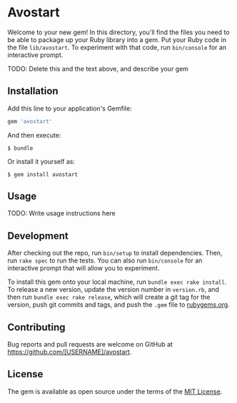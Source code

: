 # Avostart

Welcome to your new gem! In this directory, you'll find the files you need to be able to package up your Ruby library into a gem. Put your Ruby code in the file `lib/avostart`. To experiment with that code, run `bin/console` for an interactive prompt.

TODO: Delete this and the text above, and describe your gem

## Installation

Add this line to your application's Gemfile:

```ruby
gem 'avostart'
```

And then execute:

    $ bundle

Or install it yourself as:

    $ gem install avostart

## Usage

TODO: Write usage instructions here

## Development

After checking out the repo, run `bin/setup` to install dependencies. Then, run `rake spec` to run the tests. You can also run `bin/console` for an interactive prompt that will allow you to experiment.

To install this gem onto your local machine, run `bundle exec rake install`. To release a new version, update the version number in `version.rb`, and then run `bundle exec rake release`, which will create a git tag for the version, push git commits and tags, and push the `.gem` file to [rubygems.org](https://rubygems.org).

## Contributing

Bug reports and pull requests are welcome on GitHub at https://github.com/[USERNAME]/avostart.

## License

The gem is available as open source under the terms of the [MIT License](https://opensource.org/licenses/MIT).
